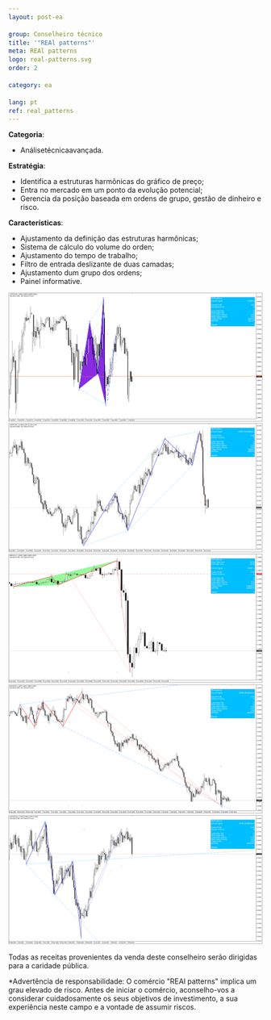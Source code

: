 ```yaml
---
layout: post-ea

group: Сonselheiro técnico
title: '"REAl patterns"'
meta: REAl patterns
logo: real-patterns.svg
order: 2

category: ea

lang: pt
ref: real_patterns
---
```



**Categoria**:
  - Análisetécnicaavançada.

**Estratégia**:
  - Identifica a estruturas harmônicas do gráfico de preço;
  - Entra no mercado em um ponto da evolução potencial;
  - Gerencia da posição baseada em ordens de grupo, gestão de dinheiro e risco.

**Características**:
  - Ajustamento da definição das estruturas harmônicas;
  - Sistema de cálculo do volume do orden;
  - Ajustamento do tempo de trabalho;
  - Filtro de entrada deslizante de duas camadas;
  - Ajustamento dum grupo dos ordens;
  - Painel informative.

<a data-fancybox="gallery" href="/img/ea/en/ENG - USDCHF M15 (2017).png"><img src="/img/ea/en/ENG - USDCHF M15 (2017).png" alt=""></a>
<a data-fancybox="gallery" href="/img/ea/en/ENG - USDJPY M30 (2017).png"><img src="/img/ea/en/ENG - USDJPY M30 (2017).png" alt=""></a>
<a data-fancybox="gallery" href="/img/ea/en/ENG - GBPUSD H1 (2016).png"><img src="/img/ea/en/ENG - GBPUSD H1 (2016).png" alt=""></a>
<a data-fancybox="gallery" href="/img/ea/en/ENG - EURUSD H4 (2010).png"><img src="/img/ea/en/ENG - EURUSD H4 (2010).png" alt=""></a>
<a data-fancybox="gallery" href="/img/ea/en/ENG - AUDUSD D1 (2016-2017).png"><img src="/img/ea/en/ENG - AUDUSD D1 (2016-2017).png" alt=""></a>

Todas as receitas provenientes da venda deste conselheiro serão dirigidas para a caridade pública.

*Advertência de responsabilidade: O comércio "REAl patterns" implica um grau elevado de risco. Antes de iniciar o comércio, aconselho-vos a considerar cuidadosamente os seus objetivos de investimento, a sua experiência neste campo e a vontade de assumir riscos.
